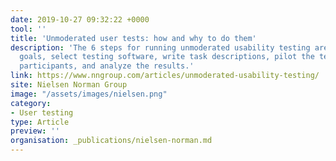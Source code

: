 ```yaml
---
date: 2019-10-27 09:32:22 +0000
tool: ''
title: 'Unmoderated user tests: how and why to do them'
description: 'The 6 steps for running unmoderated usability testing are: define study
  goals, select testing software, write task descriptions, pilot the test, recruit
  participants, and analyze the results.'
link: https://www.nngroup.com/articles/unmoderated-usability-testing/
site: Nielsen Norman Group
image: "/assets/images/nielsen.png"
category:
- User testing
type: Article
preview: ''
organisation: _publications/nielsen-norman.md
---
```

